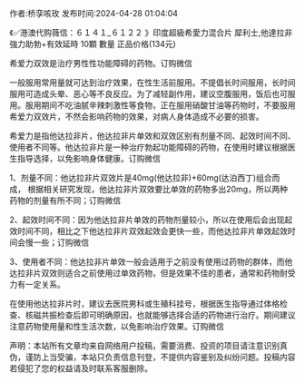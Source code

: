 <p>作者:桥孪咳玫 发布时间:2024-04-28 01:04:04</p>
<p>《✅港澳代购薇信：６１４１_６１２２ 》印度超級希愛力混合片 犀利士,他達拉非 強力助勃+有效延時 10顆 數量 正品价格(134元) </p>
									<p>希爱力双效是治疗男性性功能障碍的药物。订购微信</p><p></p><p>一般服用常用量就可达到治疗效果，在性生活前服用。不提倡长时间服用，长时间服用可造成头晕、恶心等不良反应。为了减轻副作用，建议空腹服用，饭后也可服用。服用期间不吃油腻辛辣刺激性等食物，正在服用硝酸甘油等药物时，不要服用希爱力双效片，不然会影响药物的效果，对病人身体造成不必要的损害。</p><p>希爱力是指他达拉非片，他达拉非片单效和双效区别有剂量不同、起效时间不同、使用者不同等。他达拉非片是一种治疗勃起功能障碍的药物，在使用时建议根据医生指导选择，以免影响身体健康。订购微信</p><p></p><p></p><p></p><p>1、剂量不同：他达拉非片双效片是40mg(他达拉非)+60mg(达泊西丁)组合而成， 根据相关研究发现，他达拉非片双效要比单效的药物多出20mg，所以两种药物的剂量有所不同；订购微信</p><p></p><p></p><p></p><p>2、起效时间不同：因为他达拉非片单效的药物剂量较小，所以在使用后会出现起效时间不同，相比之下他达拉非片双效起效会更快一些，而他达拉非片单效起效时间会慢一些；订购微信</p><p></p><p></p><p></p><p>3、使用者不同：他达拉非片单效一般会适用于之前没有使用过药物的群体，而他达拉非片双效则适合之前使用过单效药物，但是效果不佳的患者，通常和药物耐受力有一定关系。</p><p></p><p>在使用他达拉非片时，建议去医院男科或生殖科挂号，根据医生指导通过体格检查、核磁共振检查后即可明确原因，也就能够选择合适的药物进行治疗。期间建议注意药物使用量和性生活次数，以免影响治疗效果。订购微信</p>				声明：本站所有文章均来自网络用户投稿，需要消费、投资的项目请注意识别真伪，谨防上当受骗，本站只负责信息刊登，不提供内容鉴别及纠纷问题。投稿内容若侵犯了您的权益请及时联系客服删除。				
